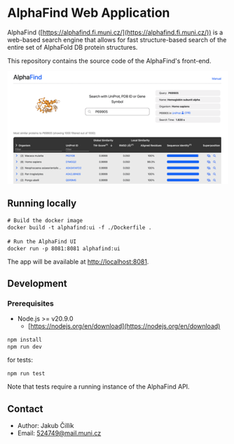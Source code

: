 # AlphaFind Web Application
AlphaFind ([https://alphafind.fi.muni.cz/](https://alphafind.fi.muni.cz/)) is a web-based search engine that allows for fast structure-based search of the entire set of AlphaFold DB protein structures.

This repository contains the source code of the AlphaFind's front-end.

![public/alphafind.png](public/alphafind.png)

## Running locally

```shell
# Build the docker image
docker build -t alphafind:ui -f ./Dockerfile .

# Run the AlphaFind UI
docker run -p 8081:8081 alphafind:ui
```

The app will be available at [http://localhost:8081](http://localhost:8081).

## Development
### Prerequisites
- Node.js >= v20.9.0
    - [https://nodejs.org/en/download](https://nodejs.org/en/download)

```
npm install
npm run dev
```
for tests:
```
npm run test
```
Note that tests require a running instance of the AlphaFind API.

## Contact
- Author: Jakub Čillík
- Email: 524749@mail.muni.cz

